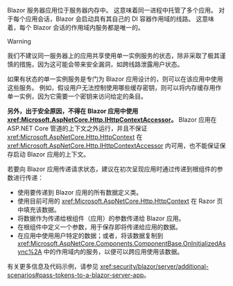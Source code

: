 Blazor 服务器应用位于服务器内存中。 这意味着同一进程中托管了多个应用。 对于每个应用会话，Blazor 会启动具有其自己的 DI 容器作用域的线路。 这意味着，每个 Blazor 会话的作用域内服务都是唯一的。

> [!WARNING]
> 我们不建议同一服务器上的应用共享使用单一实例服务的状态，除非采取了极其谨慎的措施，因为这可能会带来安全漏洞，如跨线路泄露用户状态。

如果有状态的单一实例服务是专门为 Blazor 应用设计的，则可以在该应用中使用这些服务。 例如，假设用户无法控制使用哪些缓存密钥，则可以将内存缓存用作单一实例，因为它需要一个密钥来访问给定的条目。

**另外，出于安全原因，不得在 Blazor 应用中使用 <xref:Microsoft.AspNetCore.Http.IHttpContextAccessor>。** Blazor 应用在 ASP.NET Core 管道的上下文之外运行，并且不保证 <xref:Microsoft.AspNetCore.Http.HttpContext> 在 <xref:Microsoft.AspNetCore.Http.IHttpContextAccessor> 内可用，也不能保证保存启动 Blazor 应用的上下文。

若要向 Blazor 应用传递请求状态，建议在初次呈现应用时通过传递到根组件的参数进行传递：

* 使用要传递到 Blazor 应用的所有数据定义类。
* 使用目前可用的 <xref:Microsoft.AspNetCore.Http.HttpContext> 在 Razor 页中填充该数据。
* 将数据作为传递给根组件（应用）的参数传递给 Blazor 应用。
* 在根组件中定义一个参数，用于保存即将传递给应用的数据。
* 在应用中使用用户特定的数据；或者，将该数据复制到 <xref:Microsoft.AspNetCore.Components.ComponentBase.OnInitializedAsync%2A> 中的作用域内的服务，以便可以跨应用使用该数据。

有关更多信息及代码示例，请参见 <xref:security/blazor/server/additional-scenarios#pass-tokens-to-a-blazor-server-app>。

